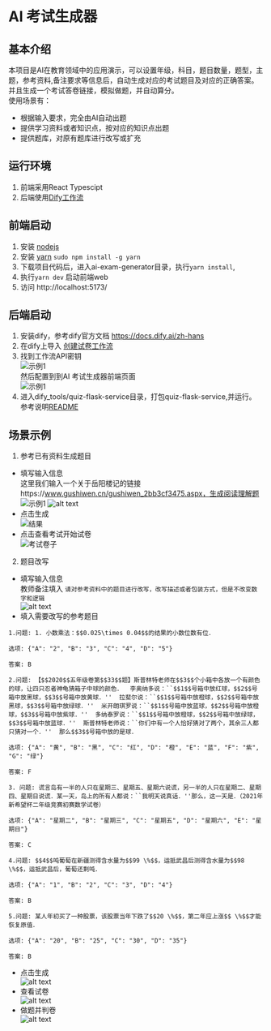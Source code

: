 # AI 考试生成器
## 基本介绍
本项目是AI在教育领域中的应用演示，可以设置年级，科目，题目数量，题型，主题，参考资料,备注要求等信息后，自动生成对应的考试题目及对应的正确答案。
并且生成一个考试答卷链接，模拟做题，并自动算分。  
使用场景有：  
- 根据输入要求，完全由AI自动出题
- 提供学习资料或者知识点，按对应的知识点出题
- 提供题库，对原有题库进行改写或扩充


## 运行环境
1. 前端采用React Typescipt
2. 后端使用[Dify工作流](https://docs.dify.ai/zh-hans)

## 前端启动
1. 安装 [nodejs](https://nodejs.org/en/download/package-manager) 
2. 安装 [yarn](https://classic.yarnpkg.com/en/docs/install/) `sudo npm install -g yarn`
2. 下载项目代码后，进入ai-exam-generator目录，执行`yarn install`, 
3. 执行`yarn dev` 启动前端web
4. 访问 http://localhost:5173/

## 后端启动
1. 安装dify，参考dify官方文档 https://docs.dify.ai/zh-hans
2. 在dify上导入 [创建试卷工作流](./dify_tools/创建试卷工作流-2.yml)
3. 找到工作流API密钥  
![示例1](./assets/image8.png)   
然后配置到到AI 考试生成器前端页面     
![示例1](./assets/image9.png)  
4. 进入dify_tools/quiz-flask-service目录，打包quiz-flask-service,并运行。 参考说明[README](./dify_tools/quiz-flask-service/README.md)


## 场景示例
1. 参考已有资料生成题目  
- 填写输入信息   
这里我们输入一个关于岳阳楼记的链接https://www.gushiwen.cn/gushiwen_2bb3cf3475.aspx，生成阅读理解题  
![示例1](./assets/image1.png)
![alt text](image.png)
- 点击生成  
![结果](./assets/image2.png)
- 点击查看考试开始试卷  
![考试卷子](./assets/image3.png)

2. 题目改写
- 填写输入信息  
教师备注填入 `请对参考资料中的题目进行改写，改写描述或者包装方式，但是不改变数字和逻辑`  
![alt text](./assets/image4.png)
- 填入需要改写的参考题目  
```
1.问题: 1. 小数乘法：$$0.025\times 0.04$$的结果的小数位数有位． 

选项: {"A": "2", "B": "3", "C": "4", "D": "5"}

答案: B

2.问题: 【$$2020$$五年级卷第$$33$$题】斯普林特老师在$$3$$个小箱中各放一个有颜色的球，让四只忍者神龟猜箱子中球的颜色．  李奥纳多说：``$$1$$号箱中放红球，$$2$$号箱中放黑球，$$3$$号箱中放黄球．''  拉斐尔说：``$$1$$号箱中放橙球，$$2$$号箱中放黑球，$$3$$号箱中放绿球．''  米开朗琪罗说：``$$1$$号箱中放蓝球，$$2$$号箱中放橙球，$$3$$号箱中放紫球．''  多纳泰罗说：``$$1$$号箱中放橙球，$$2$$号箱中放绿球，$$3$$号箱中放蓝球．''  斯普林特老师说：``你们中有一个人恰好猜对了两个，其余三人都只猜对一个．''  那么$$3$$号箱中放的是球． 

选项: {"A": "黄", "B": "黑", "C": "红", "D": "橙", "E": "蓝", "F": "紫", "G": "绿"}

答案: F

3. 问题: 谎言岛有一半的人只在星期三、星期五、星期六说谎，另一半的人只在星期二、星期四、星期日说谎．某一天，岛上的所有人都说：``我明天说真话．''那么，这一天是．（2021年新希望杯二年级竞赛初赛数学试卷） 

选项: {"A": "星期二", "B": "星期三", "C": "星期五", "D": "星期六", "E": "星期日"}

答案: C

4.问题: $$4$$吨葡萄在新疆测得含水量为$$99 \%$$，运抵武昌后测得含水量为$$98 \%$$，运抵武昌后，葡萄还剩吨． 

选项: {"A": "1", "B": "2", "C": "3", "D": "4"}

答案: B

5.问题: 某人年初买了一种股票，该股票当年下跌了$$20 \%$$，第二年应上涨$$ \%$$才能恢复原值． 

选项: {"A": "20", "B": "25", "C": "30", "D": "35"}

答案: B
```

- 点击生成  
![alt text](./assets/image5.png)
- 查看试卷  
![alt text](./assets/image6.png)
- 做题并判卷  
![alt text](./assets/image7.png)